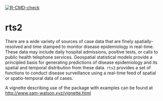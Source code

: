   <!-- badges: start -->
  [![R-CMD-check](https://github.com/samuel-watson/rts2/actions/workflows/R-CMD-check.yaml/badge.svg)](https://github.com/samuel-watson/rts2/actions/workflows/R-CMD-check.yaml)
  <!-- badges: end -->

# rts2

There are a wide variety of sources of case data that are finely spatially-resolved and time stamped to monitor disease epidemiology in real-time.
These data may include daily hospital admissions, positive tests, or calls to public health telephone services. Geospatial statistical models provide a
principled basis for generating predictions of disease epidemiology and its spatial and temporal distribution from these data.
`rts2` provides a set of functions to conduct disease surveillance using a real-time feed of spatial or spatio-temporal data of cases.

A vignette describing use of the package with examples can be found at http://www.sam-watson.xyz/vignette.html
